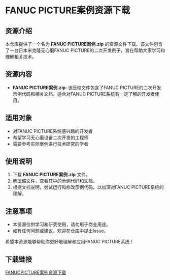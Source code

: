 # FANUC PICTURE案例资源下载

## 资源介绍

本仓库提供了一个名为 **FANUC PICTURE案例.zip** 的资源文件下载。该文件包含了一台日本米克隆无心磨FANUC PICTURE的二次开发例子，旨在帮助大家学习和理解相关技术。

## 资源内容

- **FANUC PICTURE案例.zip**: 该压缩文件包含了FANUC PICTURE的二次开发示例代码和相关文档，适合对FANUC PICTURE系统有一定了解的开发者使用。

## 适用对象

- 对FANUC PICTURE系统感兴趣的开发者
- 希望学习无心磨设备二次开发的工程师
- 需要参考实际案例进行技术研究的学者

## 使用说明

1. 下载 **FANUC PICTURE案例.zip** 文件。
2. 解压缩文件，查看其中的示例代码和文档。
3. 根据文档说明，尝试运行和修改示例代码，以加深对FANUC PICTURE系统的理解。

## 注意事项

- 本资源仅供学习和研究使用，请勿用于商业用途。
- 如有任何问题或建议，欢迎在仓库中提出Issue。

希望本资源能够帮助你更好地理解和应用FANUC PICTURE系统！

## 下载链接

[FANUCPICTURE案例资源下载](https://pan.quark.cn/s/ddb1d52e6321)
